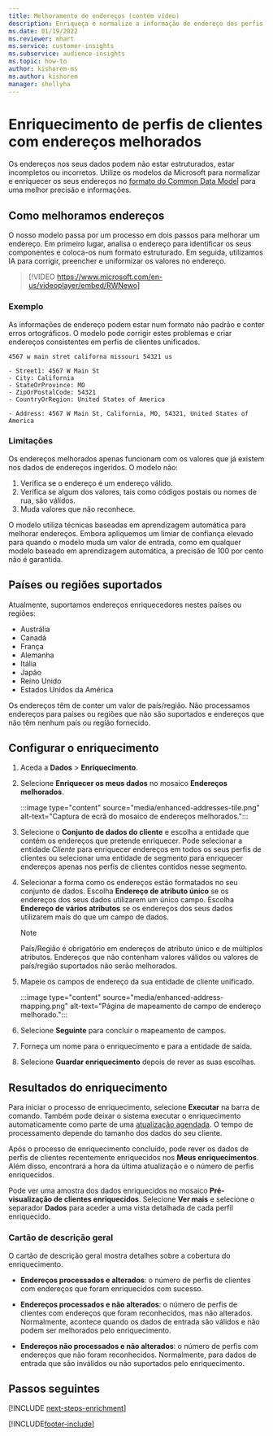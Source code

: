 ```yaml
---
title: Melhoramento de endereços (contém vídeo)
description: Enriqueça e normalize a informação de endereço dos perfis de cliente com os modelos da Microsoft.
ms.date: 01/19/2022
ms.reviewer: mhart
ms.service: customer-insights
ms.subservice: audience-insights
ms.topic: how-to
author: kishorem-ms
ms.author: kishorem
manager: shellyha
---
```


# <a name="enrichment-of-customer-profiles-with-enhanced-addresses"></a>Enriquecimento de perfis de clientes com endereços melhorados

Os endereços nos seus dados podem não estar estruturados, estar incompletos ou incorretos. Utilize os modelos da Microsoft para normalizar e enriquecer os seus endereços no [formato do Common Data Model](/common-data-model/schema/core/applicationcommon/address) para uma melhor precisão e informações.

## <a name="how-we-enhance-addresses"></a>Como melhoramos endereços

O nosso modelo passa por um processo em dois passos para melhorar um endereço. Em primeiro lugar, analisa o endereço para identificar os seus componentes e coloca-os num formato estruturado. Em seguida, utilizamos IA para corrigir, preencher e uniformizar os valores no endereço.

> [!VIDEO https://www.microsoft.com/en-us/videoplayer/embed/RWNewo]

### <a name="example"></a>Exemplo

As informações de endereço podem estar num formato não padrão e conter erros ortográficos. O modelo pode corrigir estes problemas e criar endereços consistentes em perfis de clientes unificados.

```Input
4567 w main stret californa missouri 54321 us
```

```Output
- Street1: 4567 W Main St
- City: California
- StateOrProvince: MO
- ZipOrPostalCode: 54321
- CountryOrRegion: United States of America

- Address: 4567 W Main St, California, MO, 54321, United States of America
```

### <a name="limitations"></a>Limitações

Os endereços melhorados apenas funcionam com os valores que já existem nos dados de endereços ingeridos. O modelo não: 

1. Verifica se o endereço é um endereço válido.
2. Verifica se algum dos valores, tais como códigos postais ou nomes de rua, são válidos.
3. Muda valores que não reconhece.

O modelo utiliza técnicas baseadas em aprendizagem automática para melhorar endereços. Embora apliquemos um limiar de confiança elevado para quando o modelo muda um valor de entrada, como em qualquer modelo baseado em aprendizagem automática, a precisão de 100 por cento não é garantida.

## <a name="supported-countries-or-regions"></a>Países ou regiões suportados

Atualmente, suportamos endereços enriquecedores nestes países ou regiões: 

- Austrália
- Canadá
- França
- Alemanha
- Itália
- Japão
- Reino Unido
- Estados Unidos da América

Os endereços têm de conter um valor de país/região. Não processamos endereços para países ou regiões que não são suportados e endereços que não têm nenhum país ou região fornecido.

## <a name="configure-the-enrichment"></a>Configurar o enriquecimento

1. Aceda a **Dados** > **Enriquecimento**.

1. Selecione **Enriquecer os meus dados** no mosaico **Endereços melhorados**.

   :::image type="content" source="media/enhanced-addresses-tile.png" alt-text="Captura de ecrã do mosaico de endereços melhorados.":::

1. Selecione o **Conjunto de dados do cliente** e escolha a entidade que contém os endereços que pretende enriquecer. Pode selecionar a entidade *Cliente* para enriquecer endereços em todos os seus perfis de clientes ou selecionar uma entidade de segmento para enriquecer endereços apenas nos perfis de clientes contidos nesse segmento.

1. Selecionar a forma como os endereços estão formatados no seu conjunto de dados. Escolha **Endereço de atributo único** se os endereços dos seus dados utilizarem um único campo. Escolha **Endereço de vários atributos** se os endereços dos seus dados utilizarem mais do que um campo de dados.

   > [!NOTE]
   > País/Região é obrigatório em endereços de atributo único e de múltiplos atributos. Endereços que não contenham valores válidos ou valores de país/região suportados não serão melhorados.

1.  Mapeie os campos de endereço da sua entidade de cliente unificado.

    :::image type="content" source="media/enhanced-address-mapping.png" alt-text="Página de mapeamento de campo de endereço melhorado.":::

1. Selecione **Seguinte** para concluir o mapeamento de campos.

1. Forneça um nome para o enriquecimento e para a entidade de saída.

1. Selecione **Guardar enriquecimento** depois de rever as suas escolhas.

## <a name="enrichment-results"></a>Resultados do enriquecimento

Para iniciar o processo de enriquecimento, selecione **Executar** na barra de comando. Também pode deixar o sistema executar o enriquecimento automaticamente como parte de uma [atualização agendada](system.md#schedule-tab). O tempo de processamento depende do tamanho dos dados do seu cliente.

Após o processo de enriquecimento concluído, pode rever os dados de perfis de clientes recentemente enriquecidos nos **Meus enriquecimentos**. Além disso, encontrará a hora da última atualização e o número de perfis enriquecidos.

Pode ver uma amostra dos dados enriquecidos no mosaico **Pré-visualização de clientes enriquecidos**. Selecione **Ver mais** e selecione o separador **Dados** para aceder a uma vista detalhada de cada perfil enriquecido.

### <a name="overview-card"></a>Cartão de descrição geral

O cartão de descrição geral mostra detalhes sobre a cobertura do enriquecimento. 

* **Endereços processados e alterados**: o número de perfis de clientes com endereços que foram enriquecidos com sucesso.

* **Endereços processados e não alterados**: o número de perfis de clientes com endereços que foram reconhecidos, mas não alterados. Normalmente, acontece quando os dados de entrada são válidos e não podem ser melhorados pelo enriquecimento.

* **Endereços não processados e não alterados**: o número de perfis com endereços que não foram reconhecidos. Normalmente, para dados de entrada que são inválidos ou não suportados pelo enriquecimento.

## <a name="next-steps"></a>Passos seguintes

[!INCLUDE [next-steps-enrichment](../includes/next-steps-enrichment.md)]

[!INCLUDE[footer-include](../includes/footer-banner.md)]
